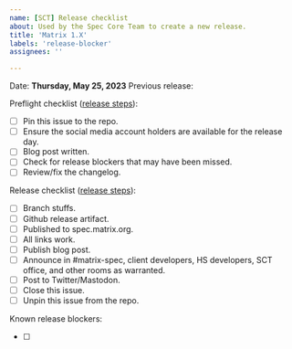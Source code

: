 ```yaml
---
name: [SCT] Release checklist
about: Used by the Spec Core Team to create a new release.
title: 'Matrix 1.X'
labels: 'release-blocker'
assignees: ''

---
```


<!-- ------------------------------------------------------------------------ -->
<!-- Please asssign the release coordinator (probably yourself) to this issue -->
<!-- ------------------------------------------------------------------------ -->

Date: **Thursday, May 25, 2023** <!-- CHANGE ME -->
Previous release: <!-- LINK TO LAST RELEASE'S CHECKLIST -->

Preflight checklist ([release steps](https://github.com/matrix-org/matrix-spec/blob/main/meta/releasing.md)):

* [ ] Pin this issue to the repo.
* [ ] Ensure the social media account holders are available for the release day.
* [ ] Blog post written.
* [ ] Check for release blockers that may have been missed.
* [ ] Review/fix the changelog.

Release checklist ([release steps](https://github.com/matrix-org/matrix-spec/blob/main/meta/releasing.md)):
* [ ] Branch stuffs.
* [ ] Github release artifact.
* [ ] Published to spec.matrix.org.
* [ ] All links work.
* [ ] Publish blog post.
* [ ] Announce in #matrix-spec, client developers, HS developers, SCT office, and other rooms as warranted.
* [ ] Post to Twitter/Mastodon.
* [ ] Close this issue.
* [ ] Unpin this issue from the repo.

Known release blockers:
* [ ] <!-- Issue/PR link -->
